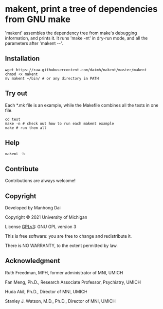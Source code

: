 # makent, print a tree of dependencies from GNU make

'makent' assembles the dependency tree from make's debugging information, and prints it. It runs 'make -nt' in dry-run mode, and all the parameters after 'makent --'.

## Installation
```
wget https://raw.githubusercontent.com/daimh/makent/master/makent
chmod +x makent
mv makent ~/bin/ # or any directory in PATH
```

## Try out

Each \*.mk file is an example, while the Makefile combines all the tests in one file. 
```
cd test
make -n # check out how to run each makent example
make # run them all
```

## Help
```
makent -h
```

## Contribute

Contributions are always welcome!

## Copyright

Developed by Manhong Dai

Copyright © 2021 University of Michigan

License [GPLv3](https://gnu.org/licenses/gpl.html): GNU GPL version 3

This is free software: you are free to change and redistribute it.

There is NO WARRANTY, to the extent permitted by law.

## Acknowledgment

Ruth Freedman, MPH, former administrator of MNI, UMICH

Fan Meng, Ph.D., Research Associate Professor, Psychiatry, UMICH

Huda Akil, Ph.D., Director of MNI, UMICH

Stanley J. Watson, M.D., Ph.D., Director of MNI, UMICH
